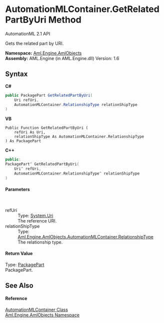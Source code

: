 # AutomationMLContainer.GetRelatedPartByUri Method 
AutomationML 2.1 API 

Gets the related part by URI.

**Namespace:**&nbsp;<a href="N_Aml_Engine_AmlObjects">Aml.Engine.AmlObjects</a><br />**Assembly:**&nbsp;AML.Engine (in AML.Engine.dll) Version: 1.6

## Syntax

**C#**<br />
``` C#
public PackagePart GetRelatedPartByUri(
	Uri refUri,
	AutomationMLContainer.RelationshipType relationShipType
)
```

**VB**<br />
``` VB
Public Function GetRelatedPartByUri ( 
	refUri As Uri,
	relationShipType As AutomationMLContainer.RelationshipType
) As PackagePart
```

**C++**<br />
``` C++
public:
PackagePart^ GetRelatedPartByUri(
	Uri^ refUri, 
	AutomationMLContainer.RelationshipType^ relationShipType
)
```


#### Parameters
&nbsp;<dl><dt>refUri</dt><dd>Type: <a href="https://docs.microsoft.com/dotnet/api/system.uri" target="_parent" rel="noopener noreferrer">System.Uri</a><br />The reference URI.</dd><dt>relationShipType</dt><dd>Type: <a href="T_Aml_Engine_AmlObjects_AutomationMLContainer_RelationshipType">Aml.Engine.AmlObjects.AutomationMLContainer.RelationshipType</a><br />The relationship type.</dd></dl>

#### Return Value
Type: <a href="https://docs.microsoft.com/dotnet/api/system.io.packaging.packagepart" target="_parent" rel="noopener noreferrer">PackagePart</a><br />PackagePart.

## See Also


#### Reference
<a href="T_Aml_Engine_AmlObjects_AutomationMLContainer">AutomationMLContainer Class</a><br /><a href="N_Aml_Engine_AmlObjects">Aml.Engine.AmlObjects Namespace</a><br />